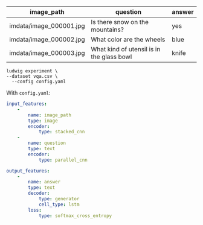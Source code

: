 | image_path              | question                                  | answer |
| ----------------------- | ----------------------------------------- | ------ |
| imdata/image_000001.jpg | Is there snow on the mountains?           | yes    |
| imdata/image_000002.jpg | What color are the wheels                 | blue   |
| imdata/image_000003.jpg | What kind of utensil is in the glass bowl | knife  |

```
ludwig experiment \
--dataset vqa.csv \
  --config config.yaml
```

With `config.yaml`:

```yaml
input_features:
    -
        name: image_path
        type: image
        encoder: 
            type: stacked_cnn
    -
        name: question
        type: text
        encoder: 
            type: parallel_cnn

output_features:
    -
        name: answer
        type: text
        decoder: 
            type: generator
            cell_type: lstm
        loss:
            type: softmax_cross_entropy
```
